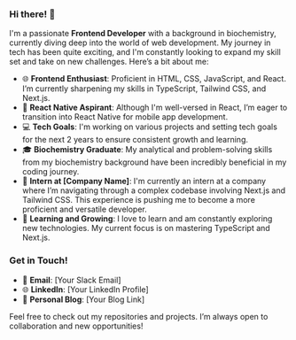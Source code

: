 ### Hi there! 👋

I'm a passionate **Frontend Developer** with a background in biochemistry, currently diving deep into the world of web development. My journey in tech has been quite exciting, and I'm constantly looking to expand my skill set and take on new challenges. Here’s a bit about me:

- 🌐 **Frontend Enthusiast**: Proficient in HTML, CSS, JavaScript, and React. I’m currently sharpening my skills in TypeScript, Tailwind CSS, and Next.js.
- 🔄 **React Native Aspirant**: Although I'm well-versed in React, I’m eager to transition into React Native for mobile app development.
- 💻 **Tech Goals**: I'm working on various projects and setting tech goals for the next 2 years to ensure consistent growth and learning.
- 🎓 **Biochemistry Graduate**: My analytical and problem-solving skills from my biochemistry background have been incredibly beneficial in my coding journey.
- 🏢 **Intern at [Company Name]**: I'm currently an intern at a company where I’m navigating through a complex codebase involving Next.js and Tailwind CSS. This experience is pushing me to become a more proficient and versatile developer.
- 🌱 **Learning and Growing**: I love to learn and am constantly exploring new technologies. My current focus is on mastering TypeScript and Next.js.

### Get in Touch!

- 📧 **Email**: [Your Slack Email]
- 🌐 **LinkedIn**: [Your LinkedIn Profile]
- 📝 **Personal Blog**: [Your Blog Link]

Feel free to check out my repositories and projects. I’m always open to collaboration and new opportunities!
